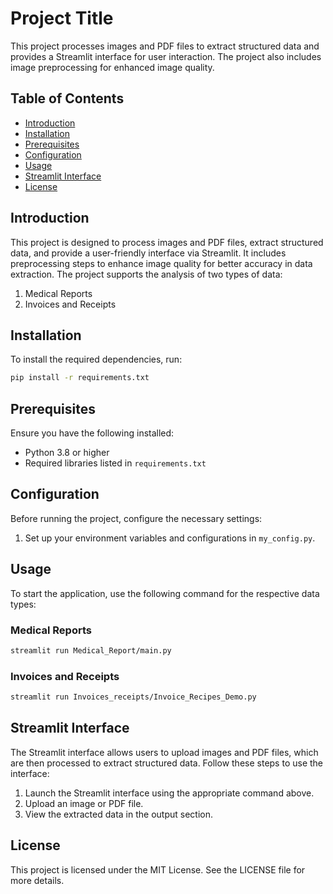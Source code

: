# Project Title

This project processes images and PDF files to extract structured data and provides a Streamlit interface for user interaction. The project also includes image preprocessing for enhanced image quality.

## Table of Contents

- [Introduction](#introduction)
- [Installation](#installation)
- [Prerequisites](#prerequisites)
- [Configuration](#configuration)
- [Usage](#usage)
- [Streamlit Interface](#streamlit-interface)
- [License](#license)

## Introduction

This project is designed to process images and PDF files, extract structured data, and provide a user-friendly interface via Streamlit. It includes preprocessing steps to enhance image quality for better accuracy in data extraction. The project supports the analysis of two types of data:
1. Medical Reports
2. Invoices and Receipts

## Installation

To install the required dependencies, run:

```bash
pip install -r requirements.txt
```

## Prerequisites

Ensure you have the following installed:

- Python 3.8 or higher
- Required libraries listed in `requirements.txt`

## Configuration

Before running the project, configure the necessary settings:

1. Set up your environment variables and configurations in `my_config.py`.

## Usage

To start the application, use the following command for the respective data types:

### Medical Reports

```bash
streamlit run Medical_Report/main.py
```

### Invoices and Receipts

```bash
streamlit run Invoices_receipts/Invoice_Recipes_Demo.py
```

## Streamlit Interface

The Streamlit interface allows users to upload images and PDF files, which are then processed to extract structured data. Follow these steps to use the interface:

1. Launch the Streamlit interface using the appropriate command above.
2. Upload an image or PDF file.
3. View the extracted data in the output section.

## License

This project is licensed under the MIT License. See the LICENSE file for more details.